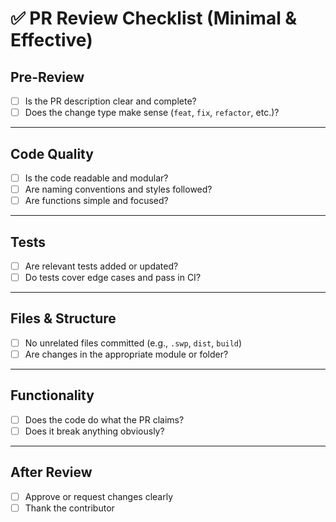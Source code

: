 # ✅ PR Review Checklist (Minimal & Effective)

## Pre-Review
- [ ] Is the PR description clear and complete?
- [ ] Does the change type make sense (`feat`, `fix`, `refactor`, etc.)?

---

## Code Quality
- [ ] Is the code readable and modular?
- [ ] Are naming conventions and styles followed?
- [ ] Are functions simple and focused?

---

## Tests
- [ ] Are relevant tests added or updated?
- [ ] Do tests cover edge cases and pass in CI?

---

## Files & Structure
- [ ] No unrelated files committed (e.g., `.swp`, `dist`, `build`)
- [ ] Are changes in the appropriate module or folder?

---

## Functionality
- [ ] Does the code do what the PR claims?
- [ ] Does it break anything obviously?

---

##  After Review
- [ ] Approve or request changes clearly
- [ ] Thank the contributor
